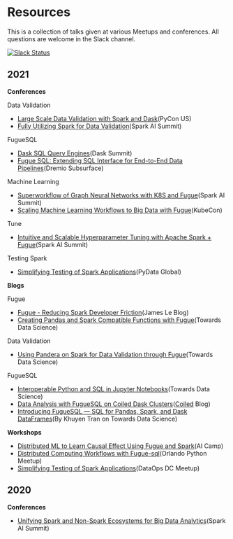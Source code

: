 # Resources

This is a collection of talks given at various Meetups and conferences. All questions are welcome in the Slack channel.

[![Slack Status](https://img.shields.io/badge/slack-join_chat-white.svg?logo=slack&style=social)](https://join.slack.com/t/fugue-project/shared_invite/zt-jl0pcahu-KdlSOgi~fP50TZWmNxdWYQ)

## 2021

**Conferences**

Data Validation

* [Large Scale Data Validation with Spark and Dask](https://www.youtube.com/watch?v=2AdvBgjO_3Q)(PyCon US)
* [Fully Utilizing Spark for Data Validation](https://www.youtube.com/watch?v=f901OJrP5ls)(Spark AI Summit)

FugueSQL

* [Dask SQL Query Engines](https://www.youtube.com/watch?v=bQDN41Bc3bw)(Dask Summit)
* [Fugue SQL: Extending SQL Interface for End-to-End Data Pipelines](https://www.dremio.com/subsurface/fugue-sql-extending-sql-interface-for-end-to-end-data-pipelines/)(Dremio Subsurface)

Machine Learning

* [Superworkflow of Graph Neural Networks with K8S and Fugue](https://www.youtube.com/watch?v=-aEZjQiqSFA)(Spark AI Summit)
* [Scaling Machine Learning Workflows to Big Data with Fugue](https://www.youtube.com/watch?v=fDIRMiwc0aA)(KubeCon)

Tune

* [Intuitive and Scalable Hyperparameter Tuning with Apache Spark + Fugue](https://www.youtube.com/watch?v=JUretXiLtK0)(Spark AI Summit)

Testing Spark

* [Simplifying Testing of Spark Applications](https://www.youtube.com/watch?v=_ieqg_soB3U)(PyData Global)


**Blogs**

Fugue

* [Fugue - Reducing Spark Developer Friction](https://jameskle.com/writes/fugue)(James Le Blog)
* [Creating Pandas and Spark Compatible Functions with Fugue](https://towardsdatascience.com/creating-pandas-and-spark-compatible-functions-with-fugue-8617c0b3d3a8)(Towards Data Science)

Data Validation

* [Using Pandera on Spark for Data Validation through Fugue](https://towardsdatascience.com/using-pandera-on-spark-for-data-validation-through-fugue-72956f274793)(Towards Data Science)

FugueSQL

* [Interoperable Python and SQL in Jupyter Notebooks](https://towardsdatascience.com/interoperable-python-and-sql-in-jupyter-notebooks-86245e711352)(Towards Data Science)
* [Data Analysis with FugueSQL on Coiled Dask Clusters](https://coiled.io/data-analysis-with-fuguesql-on-coiled-dask-clusters/)([Coiled](https://coiled.io/) Blog)
* [Introducing FugueSQL — SQL for Pandas, Spark, and Dask DataFrames](https://towardsdatascience.com/introducing-fuguesql-sql-for-pandas-spark-and-dask-dataframes-63d461a16b27)(By Khuyen Tran on Towards Data Science)

**Workshops**

* [Distributed ML to Learn Causal Effect Using Fugue and Spark](https://www.youtube.com/watch?v=dafU1SZs4iw)(AI Camp)
* [Distributed Computing Workflows with Fugue-sql](https://www.youtube.com/watch?v=iROWlAVa2Kk)(Orlando Python Meetup)
* [Simplifying Testing of Spark Applications](https://www.youtube.com/watch?v=GYmk4x2NS3M)(DataOps DC Meetup)


## 2020

**Conferences**

* [Unifying Spark and Non-Spark Ecosystems for Big Data Analytics](https://www.youtube.com/watch?v=BBd4b2pMk0c)(Spark AI Summit)